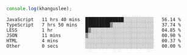 ```js
console.log(khanguslee);
```

<!--START_SECTION:waka-->

```text
JavaScript   11 hrs 40 mins  ██████████████░░░░░░░░░░░   56.14 %
TypeScript   7 hrs 50 mins   █████████▒░░░░░░░░░░░░░░░   37.74 %
LESS         1 hr            █▒░░░░░░░░░░░░░░░░░░░░░░░   04.85 %
JSON         11 mins         ▒░░░░░░░░░░░░░░░░░░░░░░░░   00.90 %
HTML         4 mins          ░░░░░░░░░░░░░░░░░░░░░░░░░   00.37 %
Other        0 secs          ░░░░░░░░░░░░░░░░░░░░░░░░░   00.00 %
```

<!--END_SECTION:waka-->

<!--
**khanguslee/khanguslee** is a ✨ _special_ ✨ repository because its `README.md` (this file) appears on your GitHub profile.

Here are some ideas to get you started:

- 🔭 I’m currently working on ...
- 🌱 I’m currently learning ...
- 👯 I’m looking to collaborate on ...
- 🤔 I’m looking for help with ...
- 💬 Ask me about ...
- 📫 How to reach me: ...
- 😄 Pronouns: ...
- ⚡ Fun fact: ...
-->
